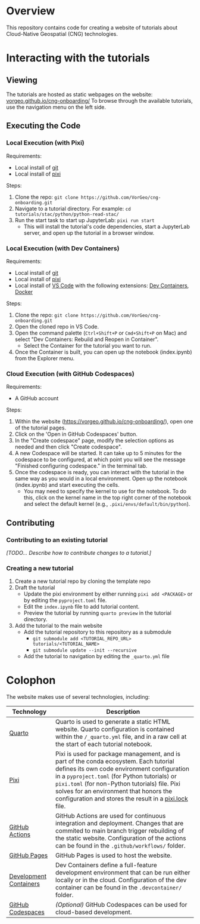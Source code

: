 # Overview

This repository contains code for creating a website of tutorials about Cloud-Native Geospatial (CNG) technologies.

# Interacting with the tutorials

## Viewing

The tutorials are hosted as static webpages on the website: [vorgeo.github.io/cng-onboarding/](https://vorgeo.github.io/cng-onboarding/)
To browse through the available tutorials, use the navigation menu on the left side.

## Executing the Code

### Local Execution (with Pixi)

Requirements:

- Local install of [git](https://git-scm.com/)
- Local install of [pixi](https://pixi.sh/)

Steps:

1. Clone the repo:  `git clone https://github.com/VorGeo/cng-onboarding.git`
2. Navigate to a tutorial directory. For example:  `cd tutorials/stac/python/python-read-stac/`
3. Run the start task to start up JupyterLab:  `pixi run start`
    - This will install the tutorial's code dependencies, start a JupyterLab server, and open up the tutorial in a browser window.


### Local Execution (with Dev Containers)

Requirements:

- Local install of [git](https://git-scm.com/)
- Local install of [pixi](https://pixi.sh/)
- Local install of [VS Code](https://code.visualstudio.com/) with the following extensions: [Dev Containers](https://marketplace.visualstudio.com/items?itemName=ms-vscode-remote.remote-containers), [Docker](https://marketplace.visualstudio.com/items?itemName=ms-azuretools.vscode-docker)

Steps:

1. Clone the repo:  `git clone https://github.com/VorGeo/cng-onboarding.git`
2. Open the cloned repo in VS Code.
3. Open the command palette (`Ctrl+Shift+P` or `Cmd+Shift+P` on Mac) and select "Dev Containers: Rebuild and Reopen in Container".
    - Select the Container for the tutorial you want to run.
4. Once the Container is built, you can open up the notebook (index.ipynb) from the Explorer menu.

### Cloud Execution (with GitHub Codespaces)

Requirements:

- A GitHub account

Steps:

1. Within the website (https://vorgeo.github.io/cng-onboarding/), open one of the tutorial pages.
2. Click on the 'Open in GitHub Codespaces' button.
3. In the "Create codespace" page, modify the selection options as needed and then click "Create codespace".
4. A new Codespace will be started. It can take up to 5 minutes for the codespace to be configured, at which point you will see the message "Finished configuring codespace." in the terminal tab.
5. Once the codespace is ready, you can interact with the tutorial in the same way as you would in a local environment. Open up the notebook (index.ipynb) and start executing the cells.
    - You may need to specify the kernel to use for the notebook. To do this, click on the kernel name in the top right corner of the notebook and select the default kernel (e.g., `.pixi/envs/default/bin/python`).

## Contributing

### Contributing to an existing tutorial
*[TODO... Describe how to contribute changes to a tutorial.]*

### Creating a new tutorial
1. Create a new tutorial repo by cloning the template repo
2. Draft the tutorial
    * Update the pixi environment by either running `pixi add <PACKAGE>` or by editing the `pyproject.toml` file.
    * Edit the `index.ipynb` file to add tutorial content.
    * Preview the tutorial by running `quarto preview` in the tutorial directory.
3. Add the tutorial to the main website
    * Add the tutorial repository to this repository as a submodule
        * `git submodule add <TUTORIAL_REPO_URL> tutorials/<TUTORIAL_NAME>`
        * `git submodule update --init --recursive`
    * Add the tutorial to navigation by editing the `_quarto.yml` file

# Colophon

The website makes use of several technologies, including:

| Technology | Description |
| ---------- | ----------- |
| [Quarto](https://quarto.org/) | Quarto is used to generate a static HTML website. Quarto configuration is contained within the `/_quarto.yml` file, and in a raw cell at the start of each tutorial notebook. |
| [Pixi](https://pixi.sh/) | Pixi is used for package management, and is part of the conda ecosystem. Each tutorial defines its own code environment configuration in a `pyproject.toml` (for Python tutorials) or `pixi.toml` (for non-Python tutorials) file. Pixi solves for an environment that honors the configuration and stores the result in a [pixi.lock](https://pixi.sh/latest/features/lockfile/) file. |
| [GitHub Actions](https://github.com/features/actions) | GitHub Actions are used for continuous integration and deployment. Changes that are commited to main branch trigger rebuilding of the static website. Configuration of the actions can be found in the `.github/workflows/` folder. |
| [GitHub Pages](https://pages.github.com/) | GitHub Pages is used to host the website. |
| [Development Containers](https://containers.dev/) | Dev Containers define a full-feature development environment that can be run either locally or in the cloud. Configuration of the dev container can be found in the `.devcontainer/` folder. |
| [GitHub Codespaces](https://github.com/features/codespaces) | *(Optional)* GitHub Codespaces can be used for cloud-based development.
